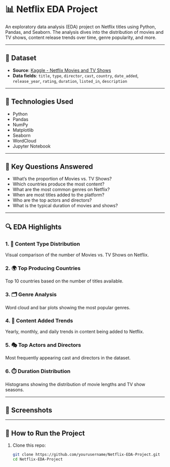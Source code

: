 # 📊 Netflix EDA Project

An exploratory data analysis (EDA) project on Netflix titles using Python, Pandas, and Seaborn. The analysis dives into the distribution of movies and TV shows, content release trends over time, genre popularity, and more.

---

## 📁 Dataset

- **Source**: [Kaggle - Netflix Movies and TV Shows](https://www.kaggle.com/datasets/shivamb/netflix-shows)
- **Data fields**: `title`, `type`, `director`, `cast`, `country`, `date_added`, `release_year`, `rating`, `duration`, `listed_in`, `description`

---

## 🚀 Technologies Used

- Python
- Pandas
- NumPy
- Matplotlib
- Seaborn
- WordCloud
- Jupyter Notebook

---

## 📌 Key Questions Answered

- What’s the proportion of Movies vs. TV Shows?
- Which countries produce the most content?
- What are the most common genres on Netflix?
- When are most titles added to the platform?
- Who are the top actors and directors?
- What is the typical duration of movies and shows?

---

## 🔍 EDA Highlights

### 1. 🎥 Content Type Distribution
Visual comparison of the number of Movies vs. TV Shows on Netflix.

### 2. 🌍 Top Producing Countries
Top 10 countries based on the number of titles available.

### 3. 🗂️ Genre Analysis
Word cloud and bar plots showing the most popular genres.

### 4. 📆 Content Added Trends
Yearly, monthly, and daily trends in content being added to Netflix.

### 5. 🎭 Top Actors and Directors
Most frequently appearing cast and directors in the dataset.

### 6. ⏱️ Duration Distribution
Histograms showing the distribution of movie lengths and TV show seasons.

---

## 📸 Screenshots



---

## 📄 How to Run the Project

1. Clone this repo:
   ```bash
   git clone https://github.com/yourusername/Netflix-EDA-Project.git
   cd Netflix-EDA-Project
